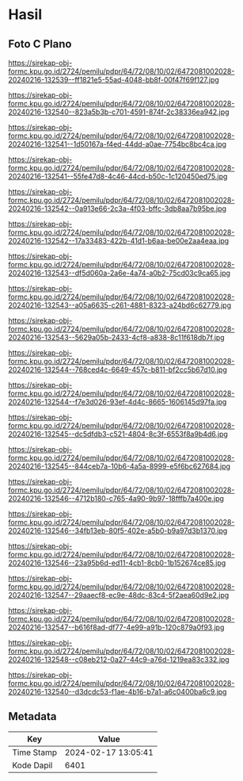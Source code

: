 # Hasil

## Foto C Plano

https://sirekap-obj-formc.kpu.go.id/2724/pemilu/pdpr/64/72/08/10/02/6472081002028-20240216-132539--ff1821e5-55ad-4048-bb8f-00f47f69f127.jpg

https://sirekap-obj-formc.kpu.go.id/2724/pemilu/pdpr/64/72/08/10/02/6472081002028-20240216-132540--823a5b3b-c701-4591-874f-2c38336ea942.jpg

https://sirekap-obj-formc.kpu.go.id/2724/pemilu/pdpr/64/72/08/10/02/6472081002028-20240216-132541--1d50167a-f4ed-44dd-a0ae-7754bc8bc4ca.jpg

https://sirekap-obj-formc.kpu.go.id/2724/pemilu/pdpr/64/72/08/10/02/6472081002028-20240216-132541--55fe47d8-4c46-44cd-b50c-1c120450ed75.jpg

https://sirekap-obj-formc.kpu.go.id/2724/pemilu/pdpr/64/72/08/10/02/6472081002028-20240216-132542--0a913e66-2c3a-4f03-bffc-3db8aa7b95be.jpg

https://sirekap-obj-formc.kpu.go.id/2724/pemilu/pdpr/64/72/08/10/02/6472081002028-20240216-132542--17a33483-422b-41d1-b6aa-be00e2aa4eaa.jpg

https://sirekap-obj-formc.kpu.go.id/2724/pemilu/pdpr/64/72/08/10/02/6472081002028-20240216-132543--df5d060a-2a6e-4a74-a0b2-75cd03c9ca65.jpg

https://sirekap-obj-formc.kpu.go.id/2724/pemilu/pdpr/64/72/08/10/02/6472081002028-20240216-132543--a05a6635-c261-4881-8323-a24bd6c62779.jpg

https://sirekap-obj-formc.kpu.go.id/2724/pemilu/pdpr/64/72/08/10/02/6472081002028-20240216-132543--5629a05b-2433-4cf8-a838-8c11f618db7f.jpg

https://sirekap-obj-formc.kpu.go.id/2724/pemilu/pdpr/64/72/08/10/02/6472081002028-20240216-132544--768ced4c-6649-457c-b811-bf2cc5b67d10.jpg

https://sirekap-obj-formc.kpu.go.id/2724/pemilu/pdpr/64/72/08/10/02/6472081002028-20240216-132544--f7e3d026-93ef-4d4c-8665-1606145d97fa.jpg

https://sirekap-obj-formc.kpu.go.id/2724/pemilu/pdpr/64/72/08/10/02/6472081002028-20240216-132545--dc5dfdb3-c521-4804-8c3f-6553f8a9b4d6.jpg

https://sirekap-obj-formc.kpu.go.id/2724/pemilu/pdpr/64/72/08/10/02/6472081002028-20240216-132545--844ceb7a-10b6-4a5a-8999-e5f6bc627684.jpg

https://sirekap-obj-formc.kpu.go.id/2724/pemilu/pdpr/64/72/08/10/02/6472081002028-20240216-132546--4712b180-c765-4a90-9b97-18fffb7a400e.jpg

https://sirekap-obj-formc.kpu.go.id/2724/pemilu/pdpr/64/72/08/10/02/6472081002028-20240216-132546--34fb13eb-80f5-402e-a5b0-b9a97d3b1370.jpg

https://sirekap-obj-formc.kpu.go.id/2724/pemilu/pdpr/64/72/08/10/02/6472081002028-20240216-132546--23a95b6d-ed11-4cb1-8cb0-1b152674ce85.jpg

https://sirekap-obj-formc.kpu.go.id/2724/pemilu/pdpr/64/72/08/10/02/6472081002028-20240216-132547--29aaecf8-ec9e-48dc-83c4-5f2aea60d9e2.jpg

https://sirekap-obj-formc.kpu.go.id/2724/pemilu/pdpr/64/72/08/10/02/6472081002028-20240216-132547--b616f8ad-df77-4e99-a91b-120c879a0f93.jpg

https://sirekap-obj-formc.kpu.go.id/2724/pemilu/pdpr/64/72/08/10/02/6472081002028-20240216-132548--c08eb212-0a27-44c9-a76d-1219ea83c332.jpg

https://sirekap-obj-formc.kpu.go.id/2724/pemilu/pdpr/64/72/08/10/02/6472081002028-20240216-132540--d3dcdc53-f1ae-4b16-b7a1-a6c0400ba6c9.jpg


## Metadata

| Key        | Value               |
| ---------- | ------------------- |
| Time Stamp | 2024-02-17 13:05:41 |
| Kode Dapil | 6401                |



